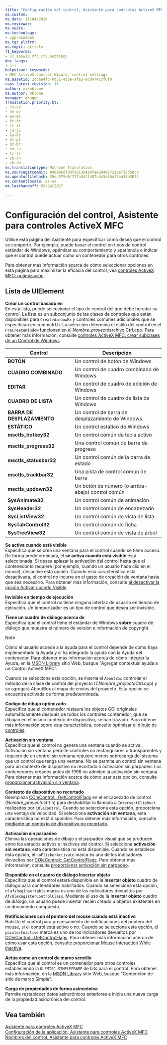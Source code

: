 ```yaml
---
title: "Configuración del control, Asistente para controles ActiveX MFC | Documentos de Microsoft"
ms.custom: 
ms.date: 11/04/2016
ms.reviewer: 
ms.suite: 
ms.technology:
- cpp-windows
ms.tgt_pltfrm: 
ms.topic: article
f1_keywords:
- vc.appwiz.mfc.ctl.settings
dev_langs:
- C++
helpviewer_keywords:
- MFC ActiveX Control Wizard, control settings
ms.assetid: 2ccaa4fc-0d52-413e-afa3-ecd474c3f6f0
caps.latest.revision: 16
author: mikeblome
ms.author: mblome
manager: ghogen
translation.priority.ht:
- cs-cz
- de-de
- es-es
- fr-fr
- it-it
- ja-jp
- ko-kr
- pl-pl
- pt-br
- ru-ru
- tr-tr
- zh-cn
- zh-tw
ms.translationtype: Machine Translation
ms.sourcegitcommit: 040985df34f2613b4e4fae29498721aef15d50cb
ms.openlocfilehash: 35ec579e6f777a3dffd87adc5a86af2ea38b30f4
ms.contentlocale: es-es
ms.lasthandoff: 02/24/2017

---
```

# <a name="control-settings-mfc-activex-control-wizard"></a>Configuración del control, Asistente para controles ActiveX MFC
Utilice esta página del Asistente para especificar cómo desea que el control se comporte. Por ejemplo, puede basar el control en tipos de control estándar de Windows, optimizar su comportamiento y apariencia o indicar que el control puede actuar como un contenedor para otros controles.  
  
 Para obtener más información acerca de cómo seleccionar opciones en esta página para maximizar la eficacia del control, vea [controles ActiveX MFC: optimización](../../mfc/mfc-activex-controls-optimization.md).  
  
## <a name="uielement-list"></a>Lista de UIElement  
 **Crear un control basado en**  
 En esta lista, puede seleccionar el tipo de control del que debe heredar su control. La lista es un subconjunto de las clases de controles que están disponibles para `CreateWindowEx` y controles comunes adicionales que se especifican en commctrl.h. La selección determina el estilo del control en el `PreCreateWindow` funcionan en el *Nombre_proyecto*archivo Ctrl.cpp. Para obtener más información, consulte [controles ActiveX MFC: crear subclases de un Control de Windows](../../mfc/mfc-activex-controls-subclassing-a-windows-control.md).  
  
|Control|Descripción|  
|-------------|-----------------|  
|**BOTÓN**|Un control de botón de Windows|  
|**CUADRO COMBINADO**|Un control de cuadro combinado de Windows|  
|**EDITAR**|Un control de cuadro de edición de Windows|  
|**CUADRO DE LISTA**|Un control de cuadro de lista de Windows|  
|**BARRA DE DESPLAZAMIENTO**|Un control de barra de desplazamiento de Windows|  
|**ESTÁTICO**|Un control estático de Windows|  
|**msctls_hotkey32**|Un control común de tecla activo|  
|**msctls_progress32**|Una control común de barra de progreso|  
|**msctls_statusbar32**|Un control común de la barra de estado|  
|**msctls_trackbar32**|Una pista de control común de barra|  
|**msctls_updown32**|Un botón de número (o arriba-abajo) control común|  
|**SysAnimate32**|Un control común de animación|  
|**SysHeader32**|Un control común de encabezado|  
|**SysListView32**|Un control común de vista de lista|  
|**SysTabControl32**|Un control común de ficha|  
|**SysTreeView32**|Un control común de vista de árbol|  
  
 **Se activa cuando está visible**  
 Especifica que se crea una ventana para el control cuando se tiene acceso. De forma predeterminada, el **se activa cuando está visible** está seleccionada. Si desea aplazar la activación del control hasta que el contenedor lo requiere (por ejemplo, cuando un usuario hace clic en el mouse), desactive esta opción. Cuando esta característica está desactivada, el control no incurre en el gasto de creación de ventana hasta que sea necesario. Para obtener más información, consulte [al desactivar la opción Activar cuando Visible](../../mfc/turning-off-the-activate-when-visible-option.md).  
  
 **Invisible en tiempo de ejecución**  
 Especifica que el control no tiene ninguna interfaz de usuario en tiempo de ejecución. Un temporizador es un tipo de control que desea ser invisible.  
  
 **Tiene un cuadro de diálogo acerca de**  
 Especifica que el control tiene el estándar de Windows **sobre** cuadro de diálogo que muestra el número de versión e información de copyright.  
  
> [!NOTE]
>  Cómo el usuario accede a la ayuda para el control depende de cómo haya implementado la Ayuda y si ha integrado la ayuda con la Ayuda del contenedor. Para obtener más información acerca de cómo integrar la Ayuda, en la [MSDN Library](http://go.microsoft.com/fwlink/linkid=150542) sitio Web, busque "Agregar contextual ayuda a un Control ActiveX MFC".  
  
 Cuando se selecciona esta opción, se inserta el `AboutBox` controlar el método de la clase de control del proyecto (C*Nombre_proyecto*Ctrl.cpp) y se agregará AboutBox al mapa de envíos del proyecto. Esta opción se encuentra activada de forma predeterminada.  
  
 **Código de dibujo optimizado**  
 Especifica que el contenedor restaura los objetos GDI originales automáticamente después de todos los controles contenedor, que se dibujan en el mismo contexto de dispositivo, se han trazado. Para obtener más información sobre esta característica, consulte [optimizar el dibujo de controles](../../mfc/optimizing-control-drawing.md).  
  
 **Activación sin ventana**  
 Especifica que el control no genera una ventana cuando se activa. Activación sin ventana permite controles no rectangulares o transparentes y requiere de un control sin ventana requiere menos sobrecarga del sistema que un control que tenga una ventana. No se permite un control sin ventana para un contexto de dispositivo no recortado o activación sin parpadeo. Los contenedores creados antes de 1996 no admiten la activación sin ventana. Para obtener más información acerca de cómo usar esta opción, consulte [proporcionar activación sin ventana](../../mfc/providing-windowless-activation.md).  
  
 **Contexto de dispositivo no recortado**  
 Reemplaza [COleControl:: GetControlFlags](../../mfc/reference/colecontrol-class.md#getcontrolflags) en el encabezado de control (*Nombre_proyecto*ctrl.h) para deshabilitar la llamada a `IntersectClipRect` realizados por `COleControl`. Cuando se selecciona esta opción, proporciona una ventaja de velocidad. Si selecciona **activación sin ventana**, esta característica no está disponible. Para obtener más información, consulte [mediante un contexto de dispositivo no recortado](../../mfc/using-an-unclipped-device-context.md).  
  
 **Activación sin parpadeo**  
 Elimina las operaciones de dibujo y el parpadeo visual que se producen entre los estados activos e inactivos del control. Si selecciona **activación sin ventana**, esta característica no está disponible. Cuando se establece esta opción, el `noFlickerActivate` marca es uno de los indicadores devueltos por [COleControl:: GetControlFlags](../../mfc/reference/colecontrol-class.md#getcontrolflags). Para obtener más información, consulte [proporcionar activación sin parpadeo](../../mfc/providing-flicker-free-activation.md).  
  
 **Disponible en el cuadro de diálogo Insertar objeto**  
 Especifica que el control estará disponible en la **Insertar objeto** cuadro de diálogo para contenedores habilitados. Cuando se selecciona esta opción, el `afxRegInsertable` marca es uno de los indicadores devueltos por `AfxOleRegisterControlClass`. Mediante el uso de la **Insertar objeto** cuadro de diálogo, un usuario puede insertar recién creado u objetos existentes en un documento compuesto.  
  
 **Notificaciones con el puntero del mouse cuando está inactivo**  
 Habilita el control para procesamiento de notificaciones del puntero del mouse, si el control está activo o no. Cuando se selecciona esta opción, el `pointerInactive` marca es uno de los indicadores devueltos por [COleControl:: GetControlFlags](../../mfc/reference/colecontrol-class.md#getcontrolflags). Para obtener más información acerca de cómo usar esta opción, consulte [proporcionar Mouse Interaction While Inactive](../../mfc/providing-mouse-interaction-while-inactive.md).  
  
 **Actúa como un control de marco sencillo**  
 Especifica que el control es un contenedor para otros controles estableciendo la `OLEMISC_SIMPLEFRAME` de bits para el control. Para obtener más información, en la [MSDN Library](http://go.microsoft.com/fwlink/linkid=150542) sitio Web, busque "Contención de sitio de marco Simple".  
  
 **Carga de propiedades de forma asincrónica**  
 Permite restablecer datos asincrónicos anteriores e inicia una nueva carga de la propiedad asincrónica del control.  
  
## <a name="see-also"></a>Vea también  
 [Asistente para controles ActiveX MFC](../../mfc/reference/mfc-activex-control-wizard.md)   
 [Configuración de la aplicación, Asistente para controles ActiveX MFC](../../mfc/reference/application-settings-mfc-activex-control-wizard.md)   
 [Nombres del control, Asistente para controles ActiveX MFC](../../mfc/reference/control-names-mfc-activex-control-wizard.md)


